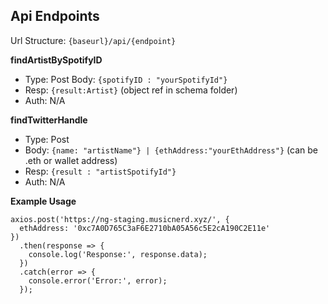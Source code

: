 ## Api Endpoints
Url Structure: `{baseurl}/api/{endpoint}`

**findArtistBySpotifyID**

 - Type: Post Body: `{spotifyID : "yourSpotifyId"}` 
 - Resp: `{result:Artist}` (object ref in schema folder)
 -  Auth: N/A

**findTwitterHandle**

 - Type: Post
 - Body: `{name: "artistName"} | {ethAddress:"yourEthAddress"}` (can be .eth or wallet address)
 - Resp: `{result : "artistSpotifyId"}`
 - Auth: N/A


 **Example Usage**
```
axios.post('https://ng-staging.musicnerd.xyz/', {
  ethAddress: '0xc7A0D765C3aF6E2710bA05A56c5E2cA190C2E11e'
})
  .then(response => {
    console.log('Response:', response.data);
  })
  .catch(error => {
    console.error('Error:', error);
  });
```